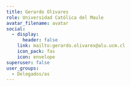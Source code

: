 ```yaml
---
title: Gerardo Olivares
role: Universidad Católica del Maule
avatar_filename: avatar
social:
  - display:
      header: false
    link: mailto:gerardo.olivares@alu.ucm.cl
    icon_pack: fas
    icon: envelope
superuser: false
user_groups:
  - Delegados/as
---
```

